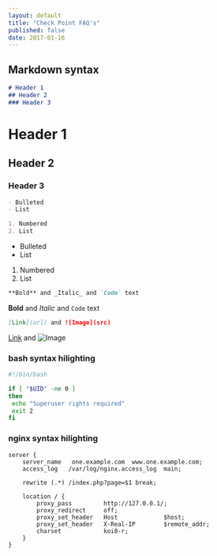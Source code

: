 ```yaml
---
layout: default
title: "Check Point FAQ's"
published: false
date: 2017-01-16
---
```


## Markdown syntax

```markdown
# Header 1
## Header 2
### Header 3
```

# Header 1
## Header 2
### Header 3

```markdown
- Bulleted
- List

1. Numbered
2. List
```

- Bulleted
- List

1. Numbered
2. List

```markdown
**Bold** and _Italic_ and `Code` text
```

**Bold** and _Italic_ and `Code` text

```markdown
[Link](url) and ![Image](src)
```

[Link](url) and ![Image](src)


### bash syntax hilighting

```bash
#!/bin/bash

if [ "$UID" -ne 0 ]
then
 echo "Superuser rights required"
 exit 2
fi
```

### nginx syntax hilighting

```nginx
server {
    server_name   one.example.com  www.one.example.com;
    access_log   /var/log/nginx.access_log  main;

    rewrite (.*) /index.php?page=$1 break;

    location / {
        proxy_pass         http://127.0.0.1/;
        proxy_redirect     off;
        proxy_set_header   Host             $host;
        proxy_set_header   X-Real-IP        $remote_addr;
        charset            koi8-r;
    }
}
```

